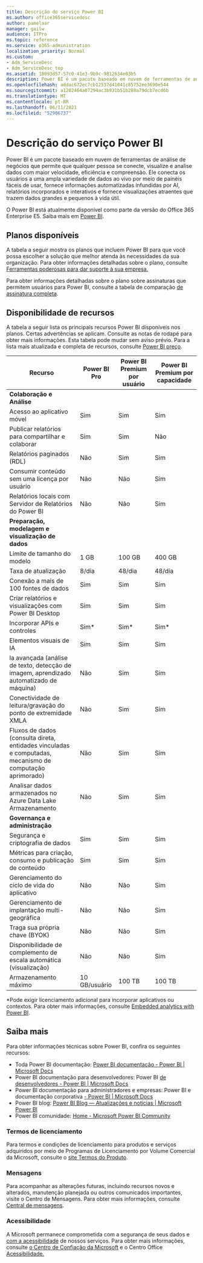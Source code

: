 ```yaml
---
title: Descrição do serviço Power BI
ms.author: office365servicedesc
author: pamelaar
manager: gailw
audience: ITPro
ms.topic: reference
ms.service: o365-administration
localization_priority: Normal
ms.custom:
- Adm_ServiceDesc
- Adm_ServiceDesc_top
ms.assetid: 18093d57-57c0-41e3-9b9c-9812634e03b5
description: Power BI é um pacote baseado em nuvem de ferramentas de análise de negócios que permite que qualquer pessoa se conecte, visualize e analise dados com maior velocidade, eficiência e compreensão. Ele conecta os usuários a uma ampla variedade de dados ao vivo por meio de painéis simples, fornece relatórios interativos e visualizações atraentes para dar vida aos dados.
ms.openlocfilehash: addac672ec7cb12537d41041c85752ee3690e544
ms.sourcegitcommit: a1202464a07294ac3b931b51b288a79dcb7ecd6b
ms.translationtype: MT
ms.contentlocale: pt-BR
ms.lasthandoff: 06/11/2021
ms.locfileid: "52906737"
---
```

# <a name="power-bi-service-description"></a>Descrição do serviço Power BI

Power BI é um pacote baseado em nuvem de ferramentas de análise de negócios que permite que qualquer pessoa se conecte, visualize e analise dados com maior velocidade, eficiência e compreensão. Ele conecta os usuários a uma ampla variedade de dados ao vivo por meio de painéis fáceis de usar, fornece informações automatizadas infundidas por AI, relatórios incorporados e interativos e fornece visualizações atraentes que trazem dados grandes e pequenos à vida útil.

O Power BI está atualmente disponível como parte da versão do Office 365 Enterprise E5. Saiba mais em [Power BI](https://powerbi.microsoft.com).

## <a name="available-plans"></a>Planos disponíveis

A tabela a seguir mostra os planos que incluem Power BI para que você possa escolher a solução que melhor atenda às necessidades da sua organização. Para obter informações detalhadas sobre o plano, consulte [Ferramentas poderosas para dar suporte à sua empresa.](https://www.microsoft.com/microsoft-365/enterprise/compare-office-365-plans)

Para obter informações detalhadas sobre o plano sobre assinaturas que permitem usuários para Power BI, consulte a tabela de comparação [de assinatura completa](https://www.microsoft.com/microsoft-365/compare-microsoft-365-enterprise-plans).

## <a name="feature-availability"></a>Disponibilidade de recursos

A tabela a seguir lista os principais recursos Power BI disponíveis nos planos. Certas advertências se aplicam. Consulte as notas de rodapé para obter mais informações. Esta tabela pode mudar sem aviso prévio. Para a lista mais atualizada e completa de recursos, consulte [Power BI preço](https://powerbi.microsoft.com/pricing/).

| Recurso | Power BI Pro | Power BI Premium por usuário | Power BI Premium por capacidade |
|---------|--------------|---------------------------|-------------------------------|
| **Colaboração e Análise** | | | |
| Acesso ao aplicativo móvel | Sim | Sim | Sim |
| Publicar relatórios para compartilhar e colaborar | Sim | Sim | Não |
| Relatórios paginados (RDL) | Não | Sim | Sim |
| Consumir conteúdo sem uma licença por usuário | Não | Não | Sim |
| Relatórios locais com Servidor de Relatórios do Power BI | Não | Não | Sim |
| **Preparação, modelagem e visualização de dados** | | | |
| Limite de tamanho do modelo | 1 GB | 100 GB | 400 GB |
| Taxa de atualização | 8/dia | 48/dia | 48/dia |
| Conexão a mais de 100 fontes de dados | Sim | Sim | Sim |
| Criar relatórios e visualizações com Power BI Desktop | Sim | Sim | Sim |
| Incorporar APIs e controles | Sim* | Sim* | Sim* |
| Elementos visuais de IA | Sim | Sim | Sim |
| Ia avançada (análise de texto, detecção de imagem, aprendizado automatizado de máquina) | Não | Sim | Sim |
| Conectividade de leitura/gravação do ponto de extremidade XMLA | Não | Sim | Sim |
| Fluxos de dados (consulta direta, entidades vinculadas e computadas, mecanismo de computação aprimorado) | Não | Sim | Sim |
| Analisar dados armazenados no Azure Data Lake Armazenamento | Não | Sim | Sim |
| **Governança e administração** | | | |
| Segurança e criptografia de dados | Sim | Sim | Sim |
| Métricas para criação, consumo e publicação de conteúdo | Sim | Sim | Sim |
| Gerenciamento do ciclo de vida do aplicativo | Não | Não | Sim |
| Gerenciamento de implantação multi-geográfica | Não | Não | Sim |
| Traga sua própria chave (BYOK) | Não | Não | Sim |
| Disponibilidade de complemento de escala automática (visualização) | Não | Não | Sim |
| Armazenamento máximo | 10 GB/usuário | 100 TB | 100 TB |

*Pode exigir licenciamento adicional para incorporar aplicativos ou contextos. Para obter mais informações, consulte [Embedded analytics with Power BI](/power-bi/developer/embedded/embedding).

## <a name="learn-more"></a>Saiba mais

Para obter informações técnicas sobre Power BI, confira os seguintes recursos:

- Toda Power BI documentação: [Power BI documentação - Power BI | Microsoft Docs](/power-bi/)
- Power BI documentação para desenvolvedores: Power BI [de desenvolvedores - Power BI | Microsoft Docs](/power-bi/developer/)
- Power BI documentação para administradores e empresas: Power BI e documentação corporativa [- Power BI | Microsoft Docs](/power-bi/admin/)
- Power BI blog: [Power BI Blog — Atualizações e notícias | Microsoft Power BI](https://powerbi.microsoft.com/blog/)
- Power BI comunidade: [Home - Microsoft Power BI Community](https://community.powerbi.com/)

### <a name="licensing-terms"></a>Termos de licenciamento

Para termos e condições de licenciamento para produtos e serviços adquiridos por meio de Programas de Licenciamento por Volume Comercial da Microsoft, consulte o [site Termos do Produto](https://www.microsoft.com/licensing/terms/). 

### <a name="messaging"></a>Mensagens

Para acompanhar as alterações futuras, incluindo recursos novos e alterados, manutenção planejada ou outros comunicados importantes, visite o Centro de Mensagens. Para obter mais informações, consulte [Central de mensagens](/microsoft-365/admin/manage/message-center).

### <a name="accessibility"></a>Acessibilidade

A Microsoft permanece comprometida com a segurança de seus dados e [com a acessibilidade](https://www.microsoft.com/trust-center/compliance/accessibility) de nossos serviços. Para obter mais informações, consulte [o Centro de Confiação da Microsoft](https://www.microsoft.com/trust-center) e o Centro Office [Acessibilidade.](https://support.microsoft.com/office/office-accessibility-center-resources-for-people-with-disabilities-ecab0fcf-d143-4fe8-a2ff-6cd596bddc6d)
